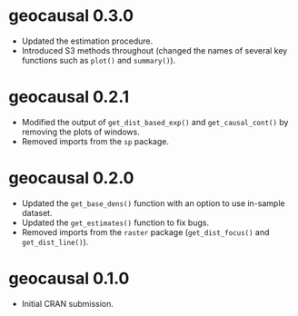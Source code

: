 # geocausal 0.3.0

* Updated the estimation procedure.
* Introduced S3 methods throughout (changed the names of several key functions such as `plot()` and `summary()`).

# geocausal 0.2.1

* Modified the output of `get_dist_based_exp()` and `get_causal_cont()` by removing the plots of windows.
* Removed imports from the `sp` package.

# geocausal 0.2.0

* Updated the `get_base_dens()` function with an option to use in-sample dataset.
* Updated the `get_estimates()` function to fix bugs.
* Removed imports from the `raster` package (`get_dist_focus()` and `get_dist_line()`).

# geocausal 0.1.0

* Initial CRAN submission.

